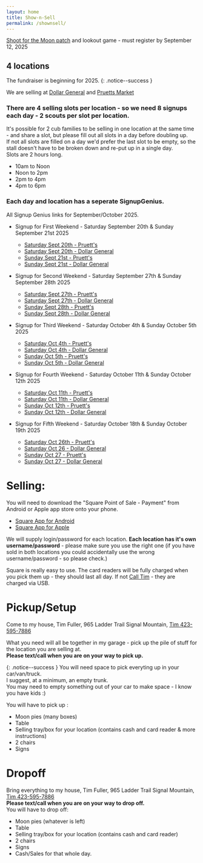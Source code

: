 ```yaml
---
layout: home
title: Show-n-Sell
permalink: /shownsell/
---
```


[Shoot for the Moon patch](https://docs.google.com/forms/d/e/1FAIpQLSfzmFmZRDz72FkextxX644eCrbFzbJzrq3MZG_LIlF0ksoodA/viewform) and lookout game - must register by September 12, 2025

## 4 locations

The fundraiser is beginning for 2025. 
{: .notice--success }

We are selling at [Dollar General](https://www.google.com/maps/place/Dollar+General/@35.1744822,-85.3314633,17z/data=!3m2!4b1!5s0x8860f449559ad427:0xd12cea5ca04fd5cf!4m5!3m4!1s0x8860f44bffddafb7:0x14737cbbf3090bd2!8m2!3d35.1744822!4d-85.3292746) and 
[Pruetts Market](https://www.google.com/maps/place/Pruett's+Market/@35.1386309,-85.330655,17z/data=!3m1!4b1!4m5!3m4!1s0x8860f5919d29f255:0x510723ddf790f66a!8m2!3d35.1386309!4d-85.328461)


### There are 4 selling slots per location  - so we need 8 signups each day - 2 scouts per slot per location.

It's possible for 2 cub families to be selling in one location at the same time - and share a slot, but please fill out all slots in a day before doubling up.<br/>
If not all slots are filled on a day we'd prefer the last slot to be empty, so the stall doesn't have to be broken down and re-put up in a single day.<br/>
Slots are 2 hours long. 
- 10am to Noon
- Noon to 2pm
- 2pm to 4pm
- 4pm to 6pm

### Each day and location has a seperate SignupGenius.

All Signup Genius links for September/October 2025.
- Signup for First Weekend - Saturday September 20th & Sunday September 21st 2025
  - [Saturday Sept 20th - Pruett's](https://www.signupgenius.com/go/10C054BABAD2AA3F9C70-58282593-moonpie)
  - [Saturday Sept 20th - Dollar General](https://www.signupgenius.com/go/10C054BABAD2AA3F9C70-58282821-moonpie)
  - [Sunday Sept 21st - Pruett's](https://www.signupgenius.com/go/10C054BABAD2AA3F9C70-58282879-moonpie)
  - [Sunday Sept 21st - Dollar General](https://www.signupgenius.com/go/10C054BABAD2AA3F9C70-58282961-moonpie)

- Signup for Second Weekend - Saturday September 27th & Sunday September 28th 2025
  - [Saturday Sept 27th - Pruett's](https://www.signupgenius.com/go/10C054BABAD2AA3F9C70-58283216-moonpie)
  - [Saturday Sept 27th - Dollar General](https://www.signupgenius.com/go/10C054BABAD2AA3F9C70-58283213-moonpie)
  - [Sunday Sept 28th - Pruett's](https://www.signupgenius.com/go/10C054BABAD2AA3F9C70-58283217-moonpie)
  - [Sunday Sept 28th - Dollar General](https://www.signupgenius.com/go/10C054BABAD2AA3F9C70-58283228-moonpie)

- Signup for Third Weekend - Saturday October 4th & Sunday October 5th 2025
  - [Saturday Oct 4th - Pruett's](https://www.signupgenius.com/go/10C054BABAD2AA3F9C70-58283297-moonpie)
  - [Saturday Oct 4th - Dollar General](https://www.signupgenius.com/go/10C054BABAD2AA3F9C70-58283294-moonpie)
  - [Sunday Oct 5th - Pruett's](https://www.signupgenius.com/go/10C054BABAD2AA3F9C70-58283296-moonpie)
  - [Sunday Oct 5th - Dollar General](https://www.signupgenius.com/go/10C054BABAD2AA3F9C70-58283311-moonpie)
  
- Signup for Fourth Weekend - Saturday October 11th & Sunday October 12th 2025
  - [Saturday Oct 11th - Pruett's](https://www.signupgenius.com/go/10C054BABAD2AA3F9C70-58283339-moonpie)
  - [Saturday Oct 11th - Dollar General](https://www.signupgenius.com/go/10C054BABAD2AA3F9C70-58283362-moonpie)
  - [Sunday Oct 12th - Pruett's](https://www.signupgenius.com/go/10C054BABAD2AA3F9C70-58283352-moonpie)
  - [Sunday Oct 12th - Dollar General](https://www.signupgenius.com/go/10C054BABAD2AA3F9C70-58283361-moonpie)
  
- Signup for Fifth Weekend - Saturday October 18th & Sunday October 19th 2025
  - [Saturday Oct 26th - Pruett's](https://www.signupgenius.com/go/10C054BABAD2AA3F9C70-58283351-moonpie)
  - [Saturday Oct 26 - Dollar General](https://www.signupgenius.com/go/10C054BABAD2AA3F9C70-58283365-moonpie)
  - [Sunday Oct 27 - Pruett's](https://www.signupgenius.com/go/10C054BABAD2AA3F9C70-58283350-moonpie)
  - [Sunday Oct 27 - Dollar General](https://www.signupgenius.com/go/10C054BABAD2AA3F9C70-58283366-moonpie)


    


# Selling:
You will need to download the "Square Point of Sale - Payment" from Android or Apple app store onto your phone.
- [Square App for Android](https://play.google.com/store/search?q=square+app&c=apps)
- [Square App for Apple](https://apps.apple.com/us/app/square-point-of-sale-pos/id335393788)

We will supply login/password for each location. **Each location has it's own username/password** - please make sure you use the right one (if you have sold in both locations you could accidentally use the wrong username/password - so please check.)

Square is really easy to use. The card readers will be fully charged when you pick them up - they should last all day. If not [Call Tim](tel:4234630432) - they are charged via USB.

# Pickup/Setup
Come to my house, Tim Fuller, 965 Ladder Trail Signal Mountain, [Tim 423-595-7886](tel:4235957886) 

What you need will all be together in my garage - pick up the pile of stuff for the location you are selling at. 
<br/>
**Please text/call when you are on your way to pick up.**

{: .notice--success }
You will need space to pick everyting up in your car/van/truck.<br/>
I suggest, at a minimum, an empty trunk. <br/>
You may need to empty something out of your car to make space - I know you have kids :)

You will have to pick up : 
- Moon pies (many boxes)
- Table 
- Selling tray/box for your location (contains cash and card reader & more instructions)
- 2 chairs
- Signs

# Dropoff
Bring everything to my house, Tim Fuller, 965 Ladder Trail Signal Mountain, [Tim 423-595-7886](tel:4235957886) 
<br/>
**Please text/call when you are on your way to drop off.**
<br/>
You will have to drop off: 
- Moon pies (whatever is left)
- Table 
- Selling tray/box for your location (contains cash and card reader)
- 2 chairs
- Signs
- Cash/Sales for that whole day.



